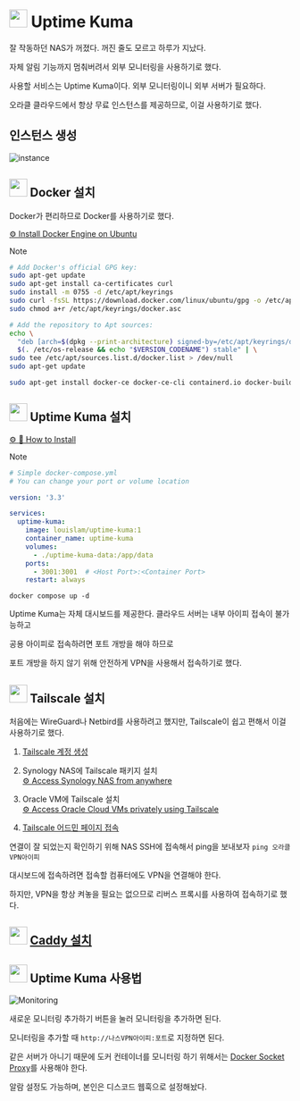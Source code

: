 # <img src="https://cdn.jsdelivr.net/gh/selfhst/icons/svg/uptime-kuma.svg" width="32px" height="32px"> Uptime Kuma
잘 작동하던 NAS가 꺼졌다. 꺼진 줄도 모르고 하루가 지났다.

자체 알림 기능까지 멈춰버려서 외부 모니터링을 사용하기로 했다.

사용할 서비스는 Uptime Kuma이다. 외부 모니터링이니 외부 서버가 필요하다.

오라클 클라우드에서 항상 무료 인스턴스를 제공하므로, 이걸 사용하기로 했다.

## 인스턴스 생성
![instance](https://github.com/user-attachments/assets/b45ae7f9-4fd5-46f8-95bd-9096325df1d4)

## <img src="https://cdn.jsdelivr.net/gh/selfhst/icons/svg/docker.svg" width="32px" height="32px"> Docker 설치
Docker가 편리하므로 Docker를 사용하기로 했다.

[⚙️ Install Docker Engine on Ubuntu](https://docs.docker.com/engine/install/ubuntu/)
> [!NOTE]
> ```bash
> # Add Docker's official GPG key:
> sudo apt-get update
> sudo apt-get install ca-certificates curl
> sudo install -m 0755 -d /etc/apt/keyrings
> sudo curl -fsSL https://download.docker.com/linux/ubuntu/gpg -o /etc/apt/keyrings/docker.asc
> sudo chmod a+r /etc/apt/keyrings/docker.asc
>
> # Add the repository to Apt sources:
> echo \
>   "deb [arch=$(dpkg --print-architecture) signed-by=/etc/apt/keyrings/docker.asc] https://download.docker.com/linux/ubuntu \
>   $(. /etc/os-release && echo "$VERSION_CODENAME") stable" | \
> sudo tee /etc/apt/sources.list.d/docker.list > /dev/null
> sudo apt-get update
> ```
>
> ```bash
> sudo apt-get install docker-ce docker-ce-cli containerd.io docker-buildx-plugin docker-compose-plugin
> ```

## <img src="https://cdn.jsdelivr.net/gh/selfhst/icons/svg/uptime-kuma.svg" width="32px" height="32px"> Uptime Kuma 설치
[⚙️ 🔧 How to Install](https://github.com/louislam/uptime-kuma/wiki/%F0%9F%94%A7-How-to-Install)
> [!NOTE]
> ```yml
> # Simple docker-compose.yml
> # You can change your port or volume location
>
> version: '3.3'
>
> services:
>   uptime-kuma:
>     image: louislam/uptime-kuma:1
>     container_name: uptime-kuma
>     volumes:
>       - ./uptime-kuma-data:/app/data
>     ports:
>       - 3001:3001  # <Host Port>:<Container Port>
>     restart: always
> ```
>
> ```
> docker compose up -d
> ```

Uptime Kuma는 자체 대시보드를 제공한다. 클라우드 서버는 내부 아이피 접속이 불가능하고

공용 아이피로 접속하려면 포트 개방을 해야 하므로

포트 개방을 하지 않기 위해 안전하게 VPN을 사용해서 접속하기로 했다.

## <img src="https://cdn.jsdelivr.net/gh/selfhst/icons/svg/tailscale-light.svg" width="32px" height="32px"> Tailscale 설치
처음에는 WireGuard나 Netbird를 사용하려고 했지만, Tailscale이 쉽고 편해서 이걸 사용하기로 했다.

1. [Tailscale 계정 생성](https://login.tailscale.com/start)

2. Synology NAS에 Tailscale 패키지 설치<br>
[⚙️ Access Synology NAS from anywhere](https://tailscale.com/kb/1131/synology?q=synology)

3. Oracle VM에 Tailscale 설치<br>
[⚙️ Access Oracle Cloud VMs privately using Tailscale](https://tailscale.com/kb/1149/cloud-oracle)

4. [Tailscale 어드민 페이지 접속](https://login.tailscale.com/admin)

연결이 잘 되었는지 확인하기 위해 NAS SSH에 접속해서 ping을 보내보자 ```ping 오라클VPN아이피```

대시보드에 접속하려면 접속할 컴퓨터에도 VPN을 연결해야 한다.

하지만, VPN을 항상 켜놓을 필요는 없으므로 리버스 프록시를 사용하여 접속하기로 했다.

## <img src="https://cdn.jsdelivr.net/gh/selfhst/icons/svg/caddy.svg" width="32px" height="32px"> [Caddy 설치](/services/caddy/README.md)

## <img src="https://cdn.jsdelivr.net/gh/selfhst/icons/svg/uptime-kuma.svg" width="32px" height="32px"> Uptime Kuma 사용법
![Monitoring](https://github.com/user-attachments/assets/8605d539-008e-4414-90aa-01980418a4e9)

새로운 모니터링 추가하기 버튼을 눌러 모니터링을 추가하면 된다.

모니터링을 추가할 때 ```http://나스VPN아이피:포트```로 지정하면 된다.

같은 서버가 아니기 때문에 도커 컨테이너를 모니터링 하기 위해서는 [Docker Socket Proxy](/services/docker-socket-proxy/README.md)를 사용해야 한다.

알람 설정도 가능하며, 본인은 디스코드 웹훅으로 설정해놨다.
